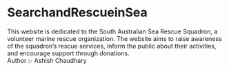 # SearchandRescueinSea

This website is dedicated to the South Australian Sea Rescue Squadron, a volunteer marine rescue organization. The website aims to raise awareness of the squadron’s rescue services, inform the public about their activities, and encourage support through donations.
<br>
Author :- Ashish Chaudhary

